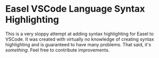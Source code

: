 # Easel VSCode Language Syntax Highlighting

This is a very sloppy attempt at adding syntax highlighting for Easel to VSCode. It was created with virtually no knowledge of creating syntax highlighting and is guaranteed to have many problems. That said, it's *something*. Feel free to contribute improvements.